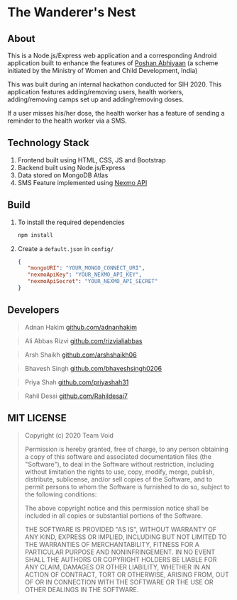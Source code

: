 # The Wanderer's Nest

## About

This is a Node.js/Express web application and a corresponding Android application built to enhance the features of [Poshan Abhiyaan](http://poshanabhiyaan.gov.in/) (a scheme initiated by the Ministry of Women and Child Development, India)

This was built during an internal hackathon conducted for SIH 2020. This application features adding/removing users, health workers, adding/removing camps set up and adding/removing doses.

If a user misses his/her dose, the health worker has a feature of sending a reminder to the health worker via a SMS.

## Technology Stack

1. Frontend built using HTML, CSS, JS and Bootstrap
1. Backend built using Node.js/Express
1. Data stored on MongoDB Atlas
1. SMS Feature implemented using [Nexmo API](https://www.nexmo.com/)

## Build

1. To install the required dependencies

   ```javascript
   npm install
   ```

1. Create a `default.json` in `config/`
   ```json
   {
      "mongoURI": "YOUR_MONGO_CONNECT_URI",
      "nexmoApiKey": "YOUR_NEXMO_API_KEY",
      "nexmoApiSecret": "YOUR_NEXMO_API_SECRET"
   }
   ```

## Developers

> Adnan Hakim
> [github.com/adnanhakim](https://github.com/adnanhakim)

> Ali Abbas Rizvi
> [github.com/rizvialiabbas](https://github.com/rizvialiabbas)

> Arsh Shaikh
> [github.com/arshshaikh06](https://github.com/arshshaikh06)

> Bhavesh Singh
> [github.com/bhaveshsingh0206](https://github.com/bhaveshsingh0206)

> Priya Shah
> [github.com/priyashah31](https://github.com/priyashah31)

> Rahil Desai
> [github.com/Rahildesai7](https://github.com/Rahildesai7)

## MIT LICENSE

> Copyright (c) 2020 Team Void
>
> Permission is hereby granted, free of charge, to any person obtaining a copy
> of this software and associated documentation files (the "Software"), to deal
> in the Software without restriction, including without limitation the rights
> to use, copy, modify, merge, publish, distribute, sublicense, and/or sell
> copies of the Software, and to permit persons to whom the Software is
> furnished to do so, subject to the following conditions:
>
> The above copyright notice and this permission notice shall be included in all
> copies or substantial portions of the Software.
>
> THE SOFTWARE IS PROVIDED "AS IS", WITHOUT WARRANTY OF ANY KIND, EXPRESS OR
> IMPLIED, INCLUDING BUT NOT LIMITED TO THE WARRANTIES OF MERCHANTABILITY,
> FITNESS FOR A PARTICULAR PURPOSE AND NONINFRINGEMENT. IN NO EVENT SHALL THE
> AUTHORS OR COPYRIGHT HOLDERS BE LIABLE FOR ANY CLAIM, DAMAGES OR OTHER
> LIABILITY, WHETHER IN AN ACTION OF CONTRACT, TORT OR OTHERWISE, ARISING FROM,
> OUT OF OR IN CONNECTION WITH THE SOFTWARE OR THE USE OR OTHER DEALINGS IN THE
> SOFTWARE.
